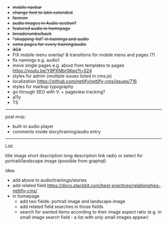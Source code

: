 * ~~mobile navbar~~
* ~~change font to latin extended~~
* ~~favicon~~
* ~~audio images in Audio section?~~
* ~~featured audio in homepage~~
* ~~breadcrumbs/back~~
* ~~"shopping-list" in trainings and audio~~
* ~~extra pages for every training/audio~~
* ~~404~~
* FIX mobile menu overlay! & transitions for mobile menu and pages (?)
* fix namings e.g. audio1
* move single pages e.g. about from templates to pages https://youtu.be/Y8PXMbr0Kqo?t=524
* styles for admin (multiple issues listed in cms.js)
* localization https://github.com/netlify/netlify-cms/issues/716
* styles for markup typography
* go through SEO with V. + pageview tracking?
* a11y
* TS
---
post mvp:
* built-in audio player
* comments inside story/training/audio entry


---
List:

title
image
short description
long description
link
radio or select for portrait/landscape image (possible from graphql)

idea:
- add above to audio/trainings/stories
- add related field https://docs.stackbit.com/best-practices/relationships-netlify-cms/
- in homepage
    - add two fields: portrait image and landscape image
    - add related field searches in those fields
    - search for wanted items according to their image aspect ratio (e.g. in small image search field - a list with only small images appear)
